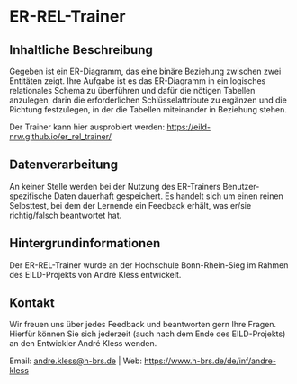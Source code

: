 # ER-REL-Trainer

## Inhaltliche Beschreibung
Gegeben ist ein ER-Diagramm, das eine binäre Beziehung zwischen zwei Entitäten zeigt. Ihre Aufgabe ist es das ER-Diagramm in ein logisches relationales Schema zu überführen und dafür die nötigen Tabellen anzulegen, darin die erforderlichen Schlüsselattribute zu ergänzen und die Richtung festzulegen, in der die Tabellen miteinander in Beziehung stehen.

Der Trainer kann hier ausprobiert werden: https://eild-nrw.github.io/er_rel_trainer/

## Datenverarbeitung
An keiner Stelle werden bei der Nutzung des ER-Trainers Benutzer-spezifische Daten dauerhaft gespeichert. Es handelt sich um einen reinen Selbsttest, bei dem der Lernende ein Feedback erhält, was er/sie richtig/falsch beantwortet hat.

## Hintergrundinformationen
Der ER-REL-Trainer wurde an der Hochschule Bonn-Rhein-Sieg im Rahmen des EILD-Projekts von André Kless entwickelt.

## Kontakt
Wir freuen uns über jedes Feedback und beantworten gern Ihre Fragen. Hierfür können Sie sich jederzeit (auch nach dem Ende des EILD-Projekts) an den Entwickler André Kless wenden.

Email: andre.kless@h-brs.de | Web: https://www.h-brs.de/de/inf/andre-kless
